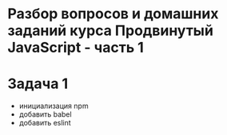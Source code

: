 # Разбор вопросов и домашних заданий курса Продвинутый JavaScript - часть 1

# Задача 1
* инициализация npm
* добавить babel
* добавить eslint
